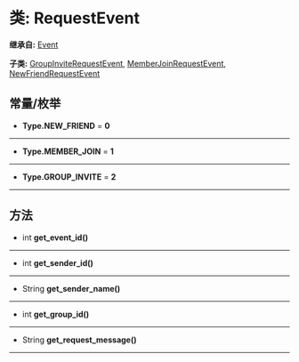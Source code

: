 # 类: RequestEvent  
  
**继承自:** [Event](Event.md)  
  
**子类:** [GroupInviteRequestEvent](GroupInviteRequestEvent.md), [MemberJoinRequestEvent](MemberJoinRequestEvent.md), [NewFriendRequestEvent](NewFriendRequestEvent.md)  
  
## 常量/枚举  
  
- **Type.NEW_FRIEND** = **0**  
  
---  
  
- **Type.MEMBER_JOIN** = **1**  
  
---  
  
- **Type.GROUP_INVITE** = **2**  
  
---  
  
## 方法 
  
- int **get_event_id()**  
  
---  
  
- int **get_sender_id()**  
  
---  
  
- String **get_sender_name()**  
  
---  
  
- int **get_group_id()**  
  
---  
  
- String **get_request_message()**  
  
---  
  

